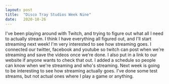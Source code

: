 ```yaml
---
layout: post
title:  "Disco Tray Studios Week Nine"
date:   2020-10-26
---
```

I've been playing around with Twitch, and trying to figure out what all I need to actually stream. I think I have everything all figured out, and I'll start streaming next week! I'm very interested to see how streaming goes. I connected our twitter, facebook and youtube so twitch can post when we're streaming and save the videos once we're done. I also put in a link to our website if anyone wants to check that out. I added a schedule so people can know when we're streaming and who's streaming. Next week is going to be interesting to see how streaming actually goes. I've done some test streams, but not actual ones where I play a game or anything. 